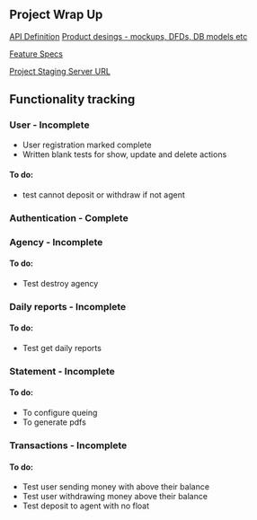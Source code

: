 ## Project Wrap Up
[API Definition](https://github.com/NgariNdungu/p2p-payments-api/blob/develop/design/openapi.yml)
[Product desings - mockups, DFDs, DB models etc](https://github.com/NgariNdungu/p2p-payments-api/tree/develop/design/product%20design)

[Feature Specs](https://hackmd.io/p9-lVw6xTiSmiUaaFLQ1TQ#)

[Project Staging Server URL](https://green-mamba-staging.herokuapp.com/)

## Functionality tracking 
### User - Incomplete
- User registration marked complete
- Written blank tests for show, update and delete actions
#### To do:
- test cannot deposit or withdraw if not agent

### Authentication - Complete

### Agency - Incomplete
#### To do:
- Test destroy agency
### Daily reports - Incomplete
#### To do: 
- Test get daily reports
### Statement - Incomplete
#### To do:
- To configure queing
- To generate pdfs
### Transactions - Incomplete
#### To do:
- Test user sending money with above their balance
- Test user withdrawing money above their balance
- Test deposit to agent with no float